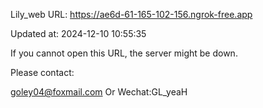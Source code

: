 Lily_web URL: https://ae6d-61-165-102-156.ngrok-free.app

Updated at: 2024-12-10 10:55:35

If you cannot open this URL, the server might be down.

Please contact: 

goley04@foxmail.com Or Wechat:GL_yeaH